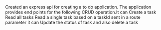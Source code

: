 Created an express api for creating a to do application. The application provides end points for the following CRUD operation.It can 
Create a task
Read all tasks
Read a single task based on a taskId sent in a route parameter
it can Update the status of task and also
delete a task
